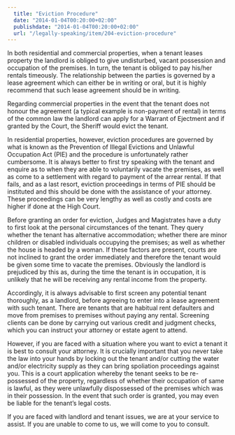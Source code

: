 ```yaml
---
  title: "Eviction Procedure"
  date: "2014-01-04T00:20:00+02:00"
  publishdate: "2014-01-04T00:20:00+02:00"
  url: "/legally-speaking/item/204-eviction-procedure"
---
```


In both residential and commercial properties, when a tenant leases property the landlord is obliged to give undisturbed, vacant possession and occupation of the premises. In turn, the tenant is obliged to pay his/her rentals timeously. The relationship between the parties is governed by a lease agreement which can either be in writing or oral, but it is highly recommend that such lease agreement should be in writing.

Regarding commercial properties in the event that the tenant does not honour the agreement (a typical example is non-payment of rental) in terms of the common law the landlord can apply for a Warrant of Ejectment and if granted by the Court, the Sheriff would evict the tenant. 
<!--more-->
In residential properties, however, eviction procedures are governed by what is known as the Prevention of Illegal Evictions and Unlawful Occupation Act (PIE) and the procedure is unfortunately rather cumbersome. It is always better to first try speaking with the tenant and enquire as to when they are able to voluntarily vacate the premises, as well as come to a settlement with regard to payment of the arrear rental. If that fails, and as a last resort, eviction proceedings in terms of PIE should be instituted and this should be done with the assistance of your attorney. These proceedings can be very lengthy as well as costly and costs are higher if done at the High Court.

Before granting an order for eviction, Judges and Magistrates have a duty to first look at the personal circumstances of the tenant. They query whether the tenant has alternative accommodation; whether there are minor children or disabled individuals occupying the premises; as well as whether the house is headed by a woman. If these factors are present, courts are not inclined to grant the order immediately and therefore the tenant would be given some time to vacate the premises. Obviously the landlord is prejudiced by this as, during the time the tenant is in occupation, it is unlikely that he will be receiving any rental income from the property.

Accordingly, it is always advisable to first screen any potential tenant thoroughly, as a landlord, before agreeing to enter into a lease agreement with such tenant. There are tenants that are habitual rent defaulters and move from premises to premises without paying any rental. Screening clients can be done by carrying out various credit and judgment checks, which you can instruct your attorney or estate agent to attend.

However, if you are faced with a situation where you want to evict a tenant it is best to consult your attorney. It is crucially important that you never take the law into your hands by locking out the tenant and/or cutting the water and/or electricity supply as they can bring spoliation proceedings against you. This is a court application whereby the tenant seeks to be re-possessed of the property, regardless of whether their occupation of same is lawful, as they were unlawfully dispossessed of the premises which was in their possession. In the event that such order is granted, you may even be liable for the tenant’s legal costs.

If you are faced with landlord and tenant issues, we are at your service to assist. If you are unable to come to us, we will come to you to consult.